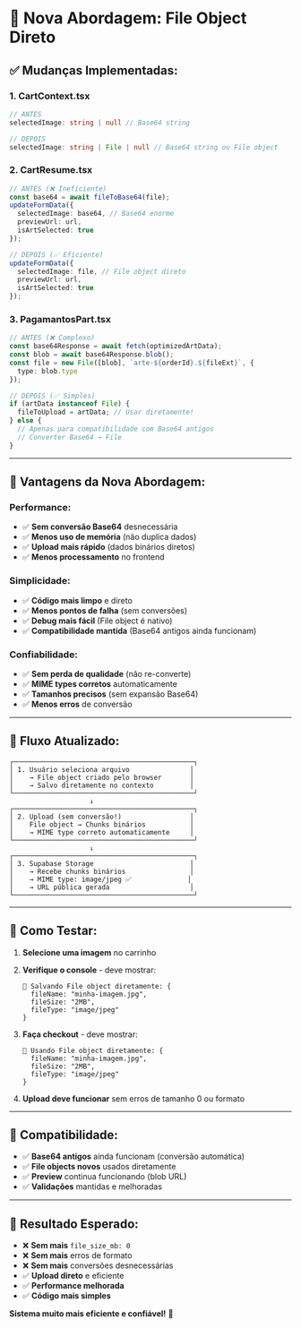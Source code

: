 # 🚀 Nova Abordagem: File Object Direto

## ✅ **Mudanças Implementadas:**

### **1. CartContext.tsx**
```typescript
// ANTES
selectedImage: string | null // Base64 string

// DEPOIS  
selectedImage: string | File | null // Base64 string ou File object
```

### **2. CartResume.tsx**
```typescript
// ANTES (❌ Ineficiente)
const base64 = await fileToBase64(file);
updateFormData({
  selectedImage: base64, // Base64 enorme
  previewUrl: url,
  isArtSelected: true
});

// DEPOIS (✅ Eficiente)
updateFormData({
  selectedImage: file, // File object direto
  previewUrl: url,
  isArtSelected: true
});
```

### **3. PagamantosPart.tsx**
```typescript
// ANTES (❌ Complexo)
const base64Response = await fetch(optimizedArtData);
const blob = await base64Response.blob();
const file = new File([blob], `arte-${orderId}.${fileExt}`, { 
  type: blob.type 
});

// DEPOIS (✅ Simples)
if (artData instanceof File) {
  fileToUpload = artData; // Usar diretamente!
} else {
  // Apenas para compatibilidade com Base64 antigos
  // Converter Base64 → File
}
```

---

## 🎯 **Vantagens da Nova Abordagem:**

### **Performance:**
- ✅ **Sem conversão Base64** desnecessária
- ✅ **Menos uso de memória** (não duplica dados)
- ✅ **Upload mais rápido** (dados binários diretos)
- ✅ **Menos processamento** no frontend

### **Simplicidade:**
- ✅ **Código mais limpo** e direto
- ✅ **Menos pontos de falha** (sem conversões)
- ✅ **Debug mais fácil** (File object é nativo)
- ✅ **Compatibilidade mantida** (Base64 antigos ainda funcionam)

### **Confiabilidade:**
- ✅ **Sem perda de qualidade** (não re-converte)
- ✅ **MIME types corretos** automaticamente
- ✅ **Tamanhos precisos** (sem expansão Base64)
- ✅ **Menos erros** de conversão

---

## 🔄 **Fluxo Atualizado:**

```
┌─────────────────────────────────────────────┐
│ 1. Usuário seleciona arquivo               │
│    → File object criado pelo browser       │
│    → Salvo diretamente no contexto         │
└─────────────────────────────────────────────┘
                    ↓
┌─────────────────────────────────────────────┐
│ 2. Upload (sem conversão!)                 │
│    File object → Chunks binários           │
│    → MIME type correto automaticamente     │
└─────────────────────────────────────────────┘
                    ↓
┌─────────────────────────────────────────────┐
│ 3. Supabase Storage                        │
│    → Recebe chunks binários                │
│    → MIME type: image/jpeg ✅              │
│    → URL pública gerada                    │
└─────────────────────────────────────────────┘
```

---

## 🧪 **Como Testar:**

1. **Selecione uma imagem** no carrinho
2. **Verifique o console** - deve mostrar:
   ```
   📁 Salvando File object diretamente: {
     fileName: "minha-imagem.jpg",
     fileSize: "2MB",
     fileType: "image/jpeg"
   }
   ```

3. **Faça checkout** - deve mostrar:
   ```
   📁 Usando File object diretamente: {
     fileName: "minha-imagem.jpg", 
     fileSize: "2MB",
     fileType: "image/jpeg"
   }
   ```

4. **Upload deve funcionar** sem erros de tamanho 0 ou formato

---

## 🔧 **Compatibilidade:**

- ✅ **Base64 antigos** ainda funcionam (conversão automática)
- ✅ **File objects novos** usados diretamente
- ✅ **Preview** continua funcionando (blob URL)
- ✅ **Validações** mantidas e melhoradas

---

## 🎉 **Resultado Esperado:**

- ❌ **Sem mais** `file_size_mb: 0`
- ❌ **Sem mais** erros de formato
- ❌ **Sem mais** conversões desnecessárias
- ✅ **Upload direto** e eficiente
- ✅ **Performance melhorada**
- ✅ **Código mais simples**

**Sistema muito mais eficiente e confiável!** 🚀
